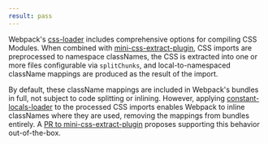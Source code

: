 ```yaml
---
result: pass
---
```


Webpack's [css-loader] includes comprehensive options for compiling CSS Modules. When combined with [mini-css-extract-plugin], CSS imports are preprocessed to namespace classNames, the CSS is extracted into one or more files configurable via `splitChunks`, and local-to-namespaced className mappings are produced as the result of the import.

By default, these className mappings are included in Webpack's bundles in full, not subject to code splitting or inlining. However, applying [constant-locals-loader](https://www.npmjs.com/package/constant-locals-loader) to the processed CSS imports enables Webpack to inline classNames where they are used, removing the mappings from bundles entirely. A [PR to mini-css-extract-plugin](https://github.com/webpack-contrib/mini-css-extract-plugin/pull/509) proposes supporting this behavior out-of-the-box.

[css-loader]: https://webpack.js.org/loaders/css-loader/
[mini-css-extract-plugin]: https://github.com/webpack-contrib/mini-css-extract-plugin
